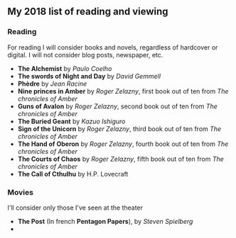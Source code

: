 ## My 2018 list of reading and viewing ##

### Reading ###

For reading I will consider books and novels, regardless of hardcover or digital. I will not consider blog posts, newspaper, etc.

 - **The Alchemist** by *Paulo Coelho*
 - **The swords of Night and Day** by *David Gemmell*
 - **Phèdre** by *Jean Racine*
 - **Nine princes in Amber** by *Roger Zelazny*, first book out of ten from *The chronicles of Amber*
 - **Guns of Avalon** by *Roger Zelazny*, second book out of ten from *The chronicles of Amber*
 - **The Buried Geant** by *Kazuo Ishiguro*
 - **Sign of the Unicorn** by *Roger Zelazny*, third book out of ten from *The chronicles of Amber*
 - **The Hand of Oberon** by *Roger Zelazny*, fourth book out of ten from *The chronicles of Amber*
 - **The Courts of Chaos** by *Roger Zelazny*, fifth book out of ten from *The chronicles of Amber*
 - **The Call of Cthulhu** by H.P. Lovecraft
### Movies ###

I'll consider only those I've seen at the theater

 - **The Post** (In french **Pentagon Papers**), by *Steven Spielberg*
 - 